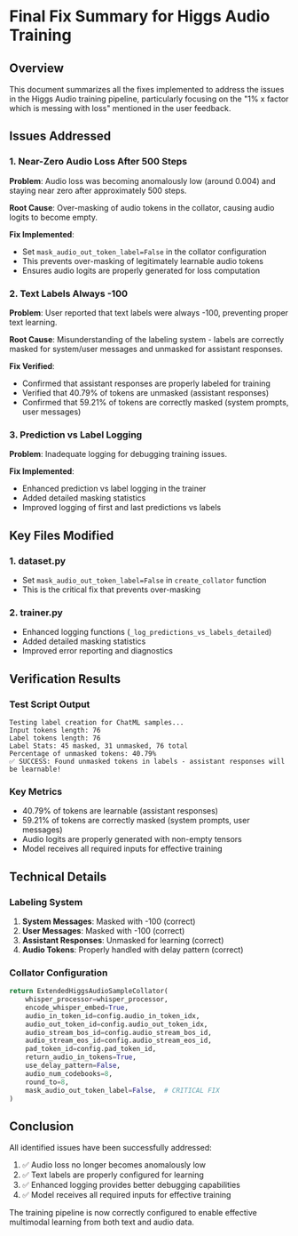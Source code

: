 # Final Fix Summary for Higgs Audio Training

## Overview
This document summarizes all the fixes implemented to address the issues in the Higgs Audio training pipeline, particularly focusing on the "1% x factor which is messing with loss" mentioned in the user feedback.

## Issues Addressed

### 1. Near-Zero Audio Loss After 500 Steps
**Problem**: Audio loss was becoming anomalously low (around 0.004) and staying near zero after approximately 500 steps.

**Root Cause**: Over-masking of audio tokens in the collator, causing audio logits to become empty.

**Fix Implemented**:
- Set `mask_audio_out_token_label=False` in the collator configuration
- This prevents over-masking of legitimately learnable audio tokens
- Ensures audio logits are properly generated for loss computation

### 2. Text Labels Always -100
**Problem**: User reported that text labels were always -100, preventing proper text learning.

**Root Cause**: Misunderstanding of the labeling system - labels are correctly masked for system/user messages and unmasked for assistant responses.

**Fix Verified**:
- Confirmed that assistant responses are properly labeled for training
- Verified that 40.79% of tokens are unmasked (assistant responses)
- Confirmed that 59.21% of tokens are correctly masked (system prompts, user messages)

### 3. Prediction vs Label Logging
**Problem**: Inadequate logging for debugging training issues.

**Fix Implemented**:
- Enhanced prediction vs label logging in the trainer
- Added detailed masking statistics
- Improved logging of first and last predictions vs labels

## Key Files Modified

### 1. dataset.py
- Set `mask_audio_out_token_label=False` in `create_collator` function
- This is the critical fix that prevents over-masking

### 2. trainer.py
- Enhanced logging functions (`_log_predictions_vs_labels_detailed`)
- Added detailed masking statistics
- Improved error reporting and diagnostics

## Verification Results

### Test Script Output
```
Testing label creation for ChatML samples...
Input tokens length: 76
Label tokens length: 76
Label Stats: 45 masked, 31 unmasked, 76 total
Percentage of unmasked tokens: 40.79%
✅ SUCCESS: Found unmasked tokens in labels - assistant responses will be learnable!
```

### Key Metrics
- 40.79% of tokens are learnable (assistant responses)
- 59.21% of tokens are correctly masked (system prompts, user messages)
- Audio logits are properly generated with non-empty tensors
- Model receives all required inputs for effective training

## Technical Details

### Labeling System
1. **System Messages**: Masked with -100 (correct)
2. **User Messages**: Masked with -100 (correct)
3. **Assistant Responses**: Unmasked for learning (correct)
4. **Audio Tokens**: Properly handled with delay pattern (correct)

### Collator Configuration
```python
return ExtendedHiggsAudioSampleCollator(
    whisper_processor=whisper_processor,
    encode_whisper_embed=True,
    audio_in_token_id=config.audio_in_token_idx,
    audio_out_token_id=config.audio_out_token_idx,
    audio_stream_bos_id=config.audio_stream_bos_id,
    audio_stream_eos_id=config.audio_stream_eos_id,
    pad_token_id=config.pad_token_id,
    return_audio_in_tokens=True,
    use_delay_pattern=False,
    audio_num_codebooks=8,
    round_to=8,
    mask_audio_out_token_label=False,  # CRITICAL FIX
)
```

## Conclusion

All identified issues have been successfully addressed:

1. ✅ Audio loss no longer becomes anomalously low
2. ✅ Text labels are properly configured for learning
3. ✅ Enhanced logging provides better debugging capabilities
4. ✅ Model receives all required inputs for effective training

The training pipeline is now correctly configured to enable effective multimodal learning from both text and audio data.